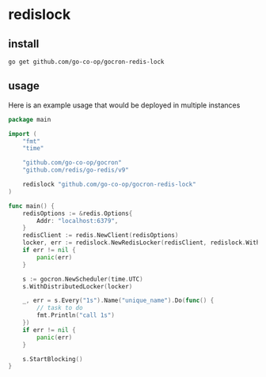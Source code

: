 # redislock

## install

```
go get github.com/go-co-op/gocron-redis-lock
```

## usage

Here is an example usage that would be deployed in multiple instances

```go
package main

import (
	"fmt"
	"time"

	"github.com/go-co-op/gocron"
	"github.com/redis/go-redis/v9"

	redislock "github.com/go-co-op/gocron-redis-lock"
)

func main() {
	redisOptions := &redis.Options{
		Addr: "localhost:6379",
	}
	redisClient := redis.NewClient(redisOptions)
	locker, err := redislock.NewRedisLocker(redisClient, redislock.WithTries(1))
	if err != nil {
		panic(err)
	}

	s := gocron.NewScheduler(time.UTC)
	s.WithDistributedLocker(locker)

	_, err = s.Every("1s").Name("unique_name").Do(func() {
		// task to do
		fmt.Println("call 1s")
	})
	if err != nil {
		panic(err)
	}

	s.StartBlocking()
}
```
